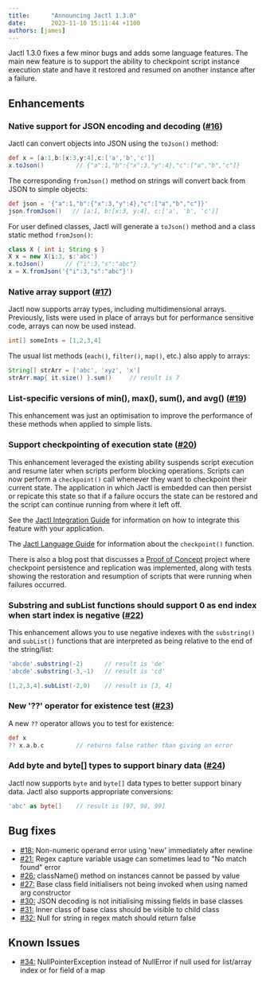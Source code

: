 ```yaml
---
title:      "Announcing Jactl 1.3.0"
date:       2023-11-10 15:11:44 +1100
authors: [james]
---
```


Jactl 1.3.0 fixes a few minor bugs and adds some language features.
The main new feature is to support the ability to checkpoint script instance execution state and have it
restored and resumed on another instance after a failure.

<!--truncate-->

## Enhancements

### Native support for JSON encoding and decoding ([#16](https://github.com/jaccomoc/jactl/issues/16))

Jactl can convert objects into JSON using the `toJson()` method:
```groovy
def x = [a:1,b:[x:3,y:4],c:['a','b','c']]
x.toJson()         // {"a":1,"b":{"x":3,"y":4},"c":["a","b","c"]}
```

The corresponding `fromJson()` method on strings will convert back from JSON to simple objects:
```groovy
def json = '{"a":1,"b":{"x":3,"y":4},"c":["a","b","c"]}'
json.fromJson()   // [a:1, b:[x:3, y:4], c:['a', 'b', 'c']] 
```

For user defined classes, Jactl will generate a `toJson()` method and a class static method `fromJson()`:
```groovy
class X { int i; String s }
X x = new X(i:3, s:'abc')
x.toJson()      // {"i":3,"s":"abc"}
x = X.fromJson('{"i":3,"s":"abc"}')
```

### Native array support ([#17](https://github.com/jaccomoc/jactl/issues/17))

Jactl now supports array types, including multidimensional arrays.
Previously, lists were used in place of arrays but for performance sensitive code, arrays can now be used instead.
```groovy
int[] someInts = [1,2,3,4]
```

The usual list methods (`each()`, `filter()`, `map()`, etc.) also apply to arrays:
```groovy
String[] strArr = ['abc', 'xyz', 'x']
strArr.map{ it.size() }.sum()     // result is 7
```

### List-specific versions of min(), max(), sum(), and avg() ([#19](https://github.com/jaccomoc/jactl/issues/19))

This enhancement was just an optimisation to improve the performance of these methods when applied to simple lists.

### Support checkpointing of execution state ([#20](https://github.com/jaccomoc/jactl/issues/20))

This enhancement leveraged the existing ability suspends script execution and resume later when scripts perform
blocking operations.
Scripts can now perform a `checkpoint()` call whenever they want to checkpoint their current state.
The application in which Jactl is embedded can then persist or repicate this state so that if a failure occurs the
state can be restored and the script can continue running from where it left off.

See the [Jactl Integration Guide](/docs/integration-guide/introduction) for information on how to integrate this feature with your application.

The [Jactl Language Guide](/docs/language-guide/checkpointing) for information about the `checkpoint()` function.

There is also a blog post that discusses a [Proof of Concept](/blog/2023/11/10/2023-11-10-checkpoint-poc) project where checkpoint
persistence and replication was implemented, along with tests showing the restoration and resumption of scripts that
were running when failures occurred.

### Substring and subList functions should support 0 as end index when start index is negative ([#22](https://github.com/jaccomoc/jactl/issues/22))

This enhancement allows you to use negative indexes with the `substring()` and `subList()` functions that are interpreted
as being relative to the end of the string/list:
```groovy
'abcde'.substring(-2)      // result is 'de'
'abcde'.substring(-3,-1)   // result is 'cd'

[1,2,3,4].subList(-2,0)    // result is [3, 4]
```

### New '??' operator for existence test ([#23](https://github.com/jaccomoc/jactl/issues/23))

A new `??` operator allows you to test for existence:
```groovy
def x
?? x.a.b.c         // returns false rather than giving an error
```

### Add byte and byte[] types to support binary data ([#24](https://github.com/jaccomoc/jactl/issues/24))

Jactl now supports `byte` and `byte[]` data types to better support binary data.
Jactl also supports appropriate conversions:
```groovy
'abc' as byte[]    // result is [97, 98, 99]
```

## Bug fixes

* [#18:](https://github.com/jaccomoc/jactl/issues/18) Non-numeric operand error using 'new' immediately after newline
* [#21:](https://github.com/jaccomoc/jactl/issues/21) Regex capture variable usage can sometimes lead to "No match found" error
* [#26:](https://github.com/jaccomoc/jactl/issues/26) className() method on instances cannot be passed by value
* [#27:](https://github.com/jaccomoc/jactl/issues/27) Base class field initialisers not being invoked when using named arg constructor
* [#30:](https://github.com/jaccomoc/jactl/issues/30) JSON decoding is not initialising missing fields in base classes
* [#31:](https://github.com/jaccomoc/jactl/issues/31) Inner class of base class should be visible to child class
* [#32:](https://github.com/jaccomoc/jactl/issues/32) Null for string in regex match should return false

## Known Issues

* [#34:](https://github.com/jaccomoc/jactl/issues/34) NullPointerException instead of NullError if null used for list/array index or for field of a map
